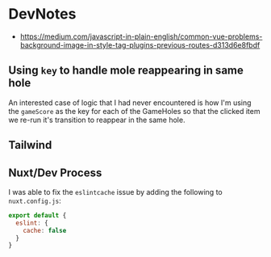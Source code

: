 # DevNotes

- <https://medium.com/javascript-in-plain-english/common-vue-problems-background-image-in-style-tag-plugins-previous-routes-d313d6e8fbdf>

## Using `key` to handle mole reappearing in same hole

An interested case of logic that I had never encountered is how I'm using the
`gameScore` as the key for each of the GameHoles so that the clicked item we
re-run it's transition to reappear in the same hole.

## Tailwind

## Nuxt/Dev Process

I was able to fix the `eslintcache` issue by adding the following to
`nuxt.config.js`:

```js
export default {
  eslint: {
    cache: false
  }
}
```
